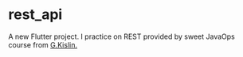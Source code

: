 # rest_api

A new Flutter project. I practice on REST provided by sweet JavaOps course from [G.Kislin.](https://javaops.ru/)
